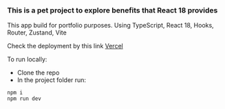 ### This is a pet project to explore benefits that React 18 provides
This app build for portfolio purposes. Using TypeScript, React 18, Hooks, Router, Zustand, Vite

Check the deployment by this link [Vercel](https://gamer-hub-blue.vercel.app/)

To run locally:
 - Clone the repo
 - In the project folder run: 
 ```
npm i
npm run dev
```
 
